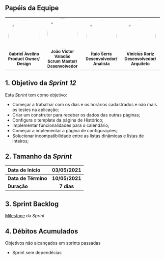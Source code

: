 ## Papéis da Equipe

<table>
    <tr>
     <!-- Gabriel   -->
        <td align="center"><img style="border-radius: 50%;" src="https://i.pinimg.com/564x/d7/89/39/d789391751a7b1ef6b7d0ac0f713ba57.jpg" width="100px;" alt=""/><br /><sub><b>Gabriel Avelino</b><br><b>Product Owner/ Design</b></sub></a><br /></td>
     <!-- João Victor -->
        <td align="center">
        <img style="border-radius: 50%;" src="https://i.pinimg.com/564x/57/fc/dd/57fcdd76f50f13c56b96d321583cf0e0.jpg"width="100px;" alt=""/>
        <br /><sub><b>João Victor Valadão</b><br><b>Scrum Master/ Desenvolvedor</b></sub></a><br /></td>
    <!-- Ítalo -->
        <td align="center">
        <img style="border-radius: 50%;" src="https://i.pinimg.com/564x/10/c2/6b/10c26b34f105e6382c7ca89784053f68.jpg"width="100px;" alt=""/>
        <br /><sub><b>Ítalo Serra</b><br><b>Desenvolvedor/ Analista</b></sub></a><br /></td>
     <!-- Vinícius -->
        <td align="center">
        <img style="border-radius: 50%;" src="https://i.pinimg.com/564x/02/cd/1b/02cd1b63c02a96c6b847e80616f4cac5.jpg"width="100px;" alt=""/>
        <br /><sub><b>Vinícius Roriz</b><br><b>Desenvolvedor/ Arquiteto</b></sub></a><br /></td>
    </table>

## 1. Objetivo da _Sprint 12_

<p align="justify">Esta <i>Sprint</i> tem como objetivo:</p>

- Começar a trabalhar com os dias e os horários cadastrados e não mais os testes na aplicação;
- Criar um construtor para receber os dados das outras páginas;
- Configura o template da página de Histórico;
- Implementar funcionalidades para o calendário;
- Começar a implementar a página de configurações;
- Solucionar incompatibilidade entre as listas dinâmicas e listas de inteiros;



## 2. Tamanho da _Sprint_

| Data de Início | 03/05/2021 |
|:--|:--:|
| **Data de Término** | **10/05/2021** |
| **Duração** | **7 dias** |


## 3. Sprint Backlog

[Milestone](https://github.com/fga-eps-mds/MDS-2020-2-G9/milestone/12) da _Sprint_


## 4. Débitos Acumulados

Objetivos não alcançados em sprints passadas

- Sprint sem dependêcias
